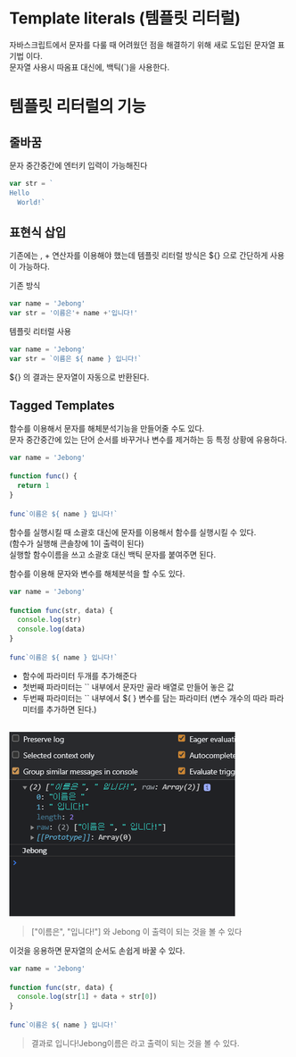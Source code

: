 # Template literals (템플릿 리터럴)
자바스크립트에서 문자를 다룰 때 어려웠던 점을 해결하기 위해 새로 도입된 문자열 표기법 이다.
<br />
문자열 사용시 따옴표 대신에, 백틱(`)을 사용한다.
<br />

# 템플릿 리터럴의 기능
## 줄바꿈
문자 중간중간에 엔터키 입력이 가능해진다 <br />

```javascript
var str = `
Hello
  World!`
```

## 표현식 삽입
기존에는 , + 연산자를 이용해야 했는데 템플릿 리터럴 방식은 ${} 으로 간단하게 사용이 가능하다.

기존 방식
```javascript
var name = 'Jebong'
var str = '이름은'+ name +'입니다!'
```

템플릿 리터럴 사용
```javascript
var name = 'Jebong'
var str = `이름은 ${ name } 입니다!`
```

${} 의 결과는 문자열이 자동으로 반환된다.
<br />

## Tagged Templates
함수를 이용해서 문자를 해체분석기능을 만들어줄 수도 있다.
<br /> 
문자 중간중간에 있는 단어 순서를 바꾸거나 변수를 제거하는 등 특정 상황에 유용하다.
<br />

```javascript
var name = 'Jebong'

function func() {
  return 1
}

func`이름은 ${ name } 입니다!`
```

함수를 실행시킬 때 소괄호 대신에 문자를 이용해서 함수를 실행시킬 수 있다.
<br /> 
(함수가 실행해 콘솔창에 1이 출력이 된다)
<br />
실행할 함수이름을 쓰고 소괄호 대신 백틱 문자를 붙여주면 된다.
<br />

함수를 이용해 문자와 변수를 해체분석을 할 수도 있다.
<br />

```javascript
var name = 'Jebong'

function func(str, data) {
  console.log(str)
  console.log(data)
}

func`이름은 ${ name } 입니다!`
```

- 함수에 파라미터 두개를 추가해준다
- 첫번째 파라미터는 `` 내부에서 문자만 골라 배열로 만들어 놓은 값
- 두번째 파라미터는 `` 내부에서 ${ } 변수를 담는 파라미터 (변수 개수의 따라 파라미터를 추가하면 된다.)
<br />

<img src="./image/taggedtemplates.PNG" alt="결과 캡처" style="marigin: 20px" />
<br />

> ["이름은", "입니다!"] 와 Jebong 이 출력이 되는 것을 볼 수 있다

이것을 응용하면 문자열의 순서도 손쉽게 바꿀 수 있다.
<br />

```javascript
var name = 'Jebong'

function func(str, data) {
  console.log(str[1] + data + str[0])
}

func`이름은 ${ name } 입니다!`
```

> 결과로  입니다!Jebong이름은  라고 출력이 되는 것을 볼 수 있다.
